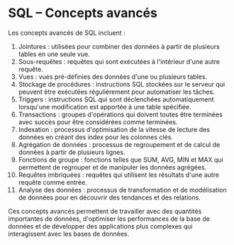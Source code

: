 # SQL – Concepts avancés

Les concepts avancés de SQL incluent :

1. Jointures : utilisées pour combiner des données à partir de plusieurs tables en une seule vue.
2. Sous-requêtes : requêtes qui sont exécutées à l'intérieur d'une autre requête.
3. Vues : vues pré-définies des données d'une ou plusieurs tables.
4. Stockage de procédures : instructions SQL stockées sur le serveur qui peuvent être exécutées régulièrement pour automatiser les tâches.
5. Triggers : instructions SQL qui sont déclenchées automatiquement lorsqu'une modification est apportée à une table spécifiée.
6. Transactions : groupes d'opérations qui doivent toutes être terminées avec succès pour être considérées comme terminées.
7. Indexation : processus d'optimisation de la vitesse de lecture des données en créant des index pour les colonnes clés.
8. Agrégation de données : processus de regroupement et de calcul de données à partir de plusieurs lignes.
9. Fonctions de groupe : fonctions telles que SUM, AVG, MIN et MAX qui permettent de regrouper et de manipuler les données agrégées.
10. Requêtes imbriquées : requêtes qui utilisent les résultats d'une autre requête comme entrée.
11. Analyse des données : processus de transformation et de modélisation de données pour en découvrir des tendances et des relations.

Ces concepts avancés permettent de travailler avec des quantités importantes de données, d'optimiser les performances de la base de données et de développer des applications plus complexes qui interagissent avec les bases de données.
